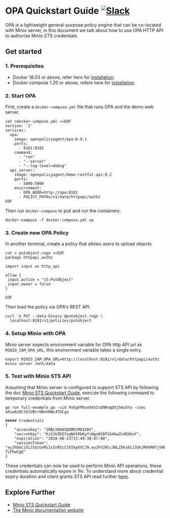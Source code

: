 # OPA Quickstart Guide [![Slack](https://slack.minio.io/slack?type=svg)](https://slack.minio.io)
OPA is a lightweight general-purpose policy engine that can be co-located with Minio server, in this document we talk about how to use OPA HTTP API to authorize Minio STS credentials.

## Get started
### 1. Prerequisites
- Docker 18.03 or above, refer here for [installation](https://docs.docker.com/install/).
- Docker compose 1.20 or above, refere here for [installation](https://docs.docker.com/compose/install/#prerequisites).

### 2. Start OPA
First, create a `docker-compose.yml` file that runs OPA and the demo web server.
```
cat >docker-compose.yml <<EOF
version: '2'
services:
  opa:
    image: openpolicyagent/opa:0.9.1
    ports:
      - 8181:8181
    command:
      - "run"
      - "--server"
      - "--log-level=debug"
  api_server:
    image: openpolicyagent/demo-restful-api:0.2
    ports:
      - 5000:5000
    environment:
      - OPA_ADDR=http://opa:8181
      - POLICY_PATH=/v1/data/httpapi/authz
EOF
```

Then run `docker-compose` to pull and run the containers.
```
docker-compose -f docker-compose.yml up
```

### 3. Create new OPA Policy
In another terminal, create a policy that allows users to upload objects
```
cat > putobject.rego <<EOF
package httpapi.authz

import input as http_api

allow {
 input.action = "s3:PutObject"
 input.owner = false
}

EOF
```

Then load the policy via OPA's REST API.
```
curl -X PUT --data-binary @putobject.rego \
  localhost:8181/v1/policies/putobject
```

### 4. Setup Minio with OPA
Minio server expects environment variable for OPA http API url as `MINIO_IAM_OPA_URL`, this environment variable takes a single entry.
```
export MINIO_IAM_OPA_URL=http://localhost:8181/v1/data/httpapi/authz
minio server /mnt/data
```

### 5. Test with Minio STS API
Assuming that Minio server is configured to support STS API by following the doc [Minio STS Quickstart Guide](https://docs.minio.io/docs/minio-sts-quickstart-guide), execute the following command to temporary credentials from Minio server.
```
go run full-example.go -cid PoEgXP6uVO45IsENRngDXj5Au5Ya -csec eKsw6z8CtOJVBtrOWvhRWL4TUCga

##### Credentials
{
	"accessKey": "IRBLVDGN5QGMDCMO1X8V",
	"secretKey": "KzS3UZKE7xqNdtRbKyfcWgxBS6P1G4kwZn4DXKuY",
	"expiration": "2018-08-21T15:49:38-07:00",
	"sessionToken": "eyJhbGciOiJIUzUxMiIsInR5cCI6IkpXVCJ9.eyJhY2Nlc3NLZXkiOiJJUkJMVkRHTjVRR01EQ01PMVg4ViIsImF1ZCI6IlBvRWdYUDZ1Vk80NUlzRU5SbmdEWGo1QXU1WWEiLCJhenAiOiJQb0VnWFA2dVZPNDVJc0VOUm5nRFhqNUF1NVlhIiwiZXhwIjoxNTM0ODkxNzc4LCJpYXQiOjE1MzQ4ODgxNzgsImlzcyI6Imh0dHBzOi8vbG9jYWxob3N0Ojk0NDMvb2F1dGgyL3Rva2VuIiwianRpIjoiMTg0NDMyOWMtZDY1YS00OGEzLTgyMjgtOWRmNzNmZTgzZDU2In0.4rKsZ8VkZnIS_ALzfTJ9UbEKPFlQVvIyuHw6AWTJcDFDVgQA2ooQHmH9wUDnhXBi1M7o8yWJ47DXP-TLPhwCgQ"
}
```

These credentials can now be used to perform Minio API operations, these credentials automatically expire in 1hr. To understand more about credential expiry duration and client grants STS API read further [here](https://docs.minio.io/docs/api-assume-role-with-client-grants).

## Explore Further
- [Minio STS Quickstart Guide](https://docs.minio.io/docs/minio-sts-quickstart-guide)
- [The Minio documentation website](https://docs.minio.io)

